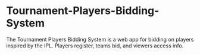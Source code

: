 # Tournament-Players-Bidding-System
The Tournament Players Bidding System is a web app for bidding on players inspired by the IPL. Players register, teams bid, and viewers access info.
